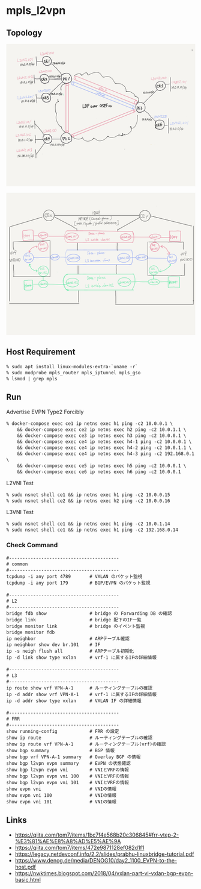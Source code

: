 # mpls_l2vpn

## Topology

![topology](topology.png)

![evpn-detail](evpn-detail.png)

## Host Requirement

```shell
% sudo apt install linux-modules-extra-`uname -r` 
% sudo modprobe mpls_router mpls_iptunnel mpls_gso
% lsmod | grep mpls 
```

## Run

Advertise EVPN Type2 Forcibly

```shell
% docker-compose exec ce1 ip netns exec h1 ping -c2 10.0.0.1 \
    && docker-compose exec ce2 ip netns exec h2 ping -c2 10.0.1.1 \
    && docker-compose exec ce3 ip netns exec h3 ping -c2 10.0.0.1 \
    && docker-compose exec ce4 ip netns exec h4-1 ping -c2 10.0.0.1 \
    && docker-compose exec ce4 ip netns exec h4-2 ping -c2 10.0.1.1 \
    && docker-compose exec ce4 ip netns exec h4-3 ping -c2 192.168.0.1 \
    && docker-compose exec ce5 ip netns exec h5 ping -c2 10.0.0.1 \
    && docker-compose exec ce6 ip netns exec h6 ping -c2 10.0.0.1
```

L2VNI Test

```shell
% sudo nsnet shell ce1 && ip netns exec h1 ping -c2 10.0.0.15
% sudo nsnet shell ce2 && ip netns exec h2 ping -c2 10.0.0.16
```

L3VNI Test

```shell
% sudo nsnet shell ce1 && ip netns exec h1 ping -c2 10.0.1.14
% sudo nsnet shell ce1 && ip netns exec h1 ping -c2 192.168.0.14
```

### Check Command

```shell
#-----------------------------------------
# common
#-----------------------------------------
tcpdump -i any port 4789       # VXLAN のパケット監視
tcpdump -i any port 179        # BGP/EVPN のパケット監視

#-----------------------------------------
# L2
#-----------------------------------------
bridge fdb show                # bridge の Forwarding DB の確認
bridge link                    # bridge 配下のIF一覧
bridge monitor link            # bridge のイベント監視
bridge monitor fdb
ip neighbor                    # ARPテーブル確認
ip neighbor show dev br.101    # IF 
ip -s neigh flush all          # ARPテーブル初期化
ip -d link show type vxlan     # vrf-1 に属するIFの詳細情報

#-----------------------------------------
# L3
#-----------------------------------------
ip route show vrf VPN-A-1      # ルーティングテーブルの確認
ip -d addr show vrf VPN-A-1    # vrf-1 に属するIFの詳細情報
ip -d addr show type vxlan     # VXLAN IF の詳細情報

#-----------------------------------------
# FRR
#-----------------------------------------
show running-config            # FRR の設定
show ip route                  # ルーティングテーブルの確認
show ip route vrf VPN-A-1      # ルーティングテーブル(vrf)の確認
show bgp summary               # BGP 情報
show bgp vrf VPN-A-1 summary   # Overlay BGP の情報
show bgp l2vpn evpn summary    # EVPN の状態確認
show bgp l2vpn evpn vni        # VNIとVRFの情報
show bgp l2vpn evpn vni 100    # VNIとVRFの情報
show bgp l2vpn evpn vni 101    # VNIとVRFの情報
show evpn vni                  # VNIの情報
show evpn vni 100              # VNIの情報
show evpn vni 101              # VNIの情報
```

## Links

* <https://qiita.com/tom7/items/1bc7f4e568b20c306845#frr-vtep-2-%E3%81%AE%E8%A8%AD%E5%AE%9A>
* <https://qiita.com/tom7/items/472e9871128ef082d1f1>
* <https://legacy.netdevconf.info/2.2/slides/prabhu-linuxbridge-tutorial.pdf>
* <https://www.denog.de/media/DENOG10/day2_1100_EVPN-to-the-host.pdf>
* <https://nwktimes.blogspot.com/2018/04/vxlan-part-vi-vxlan-bgp-evpn-basic.html>
